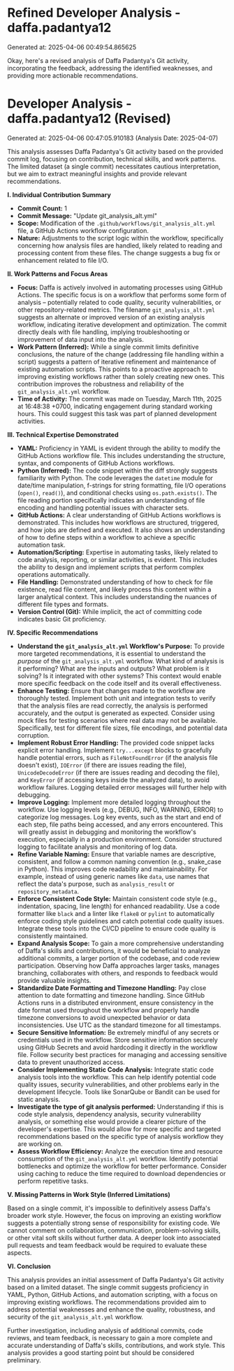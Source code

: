 # Refined Developer Analysis - daffa.padantya12
Generated at: 2025-04-06 00:49:54.865625

Okay, here's a revised analysis of Daffa Padantya's Git activity, incorporating the feedback, addressing the identified weaknesses, and providing more actionable recommendations.

# Developer Analysis - daffa.padantya12 (Revised)
Generated at: 2025-04-06 00:47:05.910183 (Analysis Date: 2025-04-07)

This analysis assesses Daffa Padantya's Git activity based on the provided commit log, focusing on contribution, technical skills, and work patterns.  The limited dataset (a single commit) necessitates cautious interpretation, but we aim to extract meaningful insights and provide relevant recommendations.

**I. Individual Contribution Summary**

*   **Commit Count:** 1
*   **Commit Message:** "Update git\_analysis\_alt.yml"
*   **Scope:** Modification of the `.github/workflows/git_analysis_alt.yml` file, a GitHub Actions workflow configuration.
*   **Nature:** Adjustments to the script logic within the workflow, specifically concerning how analysis files are handled, likely related to reading and processing content from these files.  The change suggests a bug fix or enhancement related to file I/O.

**II. Work Patterns and Focus Areas**

*   **Focus:** Daffa is actively involved in automating processes using GitHub Actions.  The specific focus is on a workflow that performs some form of analysis – potentially related to code quality, security vulnerabilities, or other repository-related metrics. The filename `git_analysis_alt.yml` suggests an alternate or improved version of an existing analysis workflow, indicating iterative development and optimization.  The commit directly deals with file handling, implying troubleshooting or improvement of data input into the analysis.
*   **Work Pattern (Inferred):**  While a single commit limits definitive conclusions, the nature of the change (addressing file handling within a script) suggests a pattern of iterative refinement and maintenance of existing automation scripts. This points to a proactive approach to improving existing workflows rather than solely creating new ones. This contribution improves the robustness and reliability of the `git_analysis_alt.yml` workflow.
*   **Time of Activity:** The commit was made on Tuesday, March 11th, 2025 at 16:48:38 +0700, indicating engagement during standard working hours. This could suggest this task was part of planned development activities.

**III. Technical Expertise Demonstrated**

*   **YAML:**  Proficiency in YAML is evident through the ability to modify the GitHub Actions workflow file. This includes understanding the structure, syntax, and components of GitHub Actions workflows.
*   **Python (Inferred):** The code snippet within the diff strongly suggests familiarity with Python. The code leverages the `datetime` module for date/time manipulation, f-strings for string formatting, file I/O operations (`open()`, `read()`), and conditional checks using `os.path.exists()`. The file reading portion specifically indicates an understanding of file encoding and handling potential issues with character sets.
*   **GitHub Actions:**  A clear understanding of GitHub Actions workflows is demonstrated. This includes how workflows are structured, triggered, and how jobs are defined and executed. It also shows an understanding of how to define steps within a workflow to achieve a specific automation task.
*   **Automation/Scripting:** Expertise in automating tasks, likely related to code analysis, reporting, or similar activities, is evident. This includes the ability to design and implement scripts that perform complex operations automatically.
*   **File Handling:** Demonstrated understanding of how to check for file existence, read file content, and likely process this content within a larger analytical context. This includes understanding the nuances of different file types and formats.
*   **Version Control (Git):** While implicit, the act of committing code indicates basic Git proficiency.

**IV. Specific Recommendations**

*   **Understand the `git_analysis_alt.yml` Workflow's Purpose:** To provide more targeted recommendations, it is essential to understand the *purpose* of the `git_analysis_alt.yml` workflow. What kind of analysis is it performing? What are the inputs and outputs? What problem is it solving? Is it integrated with other systems? This context would enable more specific feedback on the code itself and its overall effectiveness.
*   **Enhance Testing:** Ensure that changes made to the workflow are thoroughly tested. Implement both unit and integration tests to verify that the analysis files are read correctly, the analysis is performed accurately, and the output is generated as expected. Consider using mock files for testing scenarios where real data may not be available. Specifically, test for different file sizes, file encodings, and potential data corruption.
*   **Implement Robust Error Handling:** The provided code snippet lacks explicit error handling. Implement `try...except` blocks to gracefully handle potential errors, such as `FileNotFoundError` (if the analysis file doesn't exist), `IOError` (if there are issues reading the file), `UnicodeDecodeError` (if there are issues reading and decoding the file), and `KeyError` (if accessing keys inside the analyzed data), to avoid workflow failures. Logging detailed error messages will further help with debugging.
*   **Improve Logging:** Implement more detailed logging throughout the workflow. Use logging levels (e.g., DEBUG, INFO, WARNING, ERROR) to categorize log messages. Log key events, such as the start and end of each step, file paths being accessed, and any errors encountered. This will greatly assist in debugging and monitoring the workflow's execution, especially in a production environment.  Consider structured logging to facilitate analysis and monitoring of log data.
*   **Refine Variable Naming:** Ensure that variable names are descriptive, consistent, and follow a common naming convention (e.g., snake_case in Python). This improves code readability and maintainability. For example, instead of using generic names like `data`, use names that reflect the data's purpose, such as `analysis_result` or `repository_metadata`.
*   **Enforce Consistent Code Style:** Maintain consistent code style (e.g., indentation, spacing, line length) for enhanced readability. Use a code formatter like `black` and a linter like `flake8` or `pylint` to automatically enforce coding style guidelines and catch potential code quality issues. Integrate these tools into the CI/CD pipeline to ensure code quality is consistently maintained.
*   **Expand Analysis Scope:** To gain a more comprehensive understanding of Daffa's skills and contributions, it would be beneficial to analyze additional commits, a larger portion of the codebase, and code review participation. Observing how Daffa approaches larger tasks, manages branching, collaborates with others, and responds to feedback would provide valuable insights.
*   **Standardize Date Formatting and Timezone Handling:** Pay close attention to date formatting and timezone handling. Since GitHub Actions runs in a distributed environment, ensure consistency in the date format used throughout the workflow and properly handle timezone conversions to avoid unexpected behavior or data inconsistencies. Use UTC as the standard timezone for all timestamps.
*   **Secure Sensitive Information:** Be extremely mindful of any secrets or credentials used in the workflow. Store sensitive information securely using GitHub Secrets and avoid hardcoding it directly in the workflow file. Follow security best practices for managing and accessing sensitive data to prevent unauthorized access.
*   **Consider Implementing Static Code Analysis:** Integrate static code analysis tools into the workflow. This can help identify potential code quality issues, security vulnerabilities, and other problems early in the development lifecycle. Tools like SonarQube or Bandit can be used for static analysis.
*    **Investigate the type of git analysis performed:** Understanding if this is code style analysis, dependency analysis, security vulnerability analysis, or something else would provide a clearer picture of the developer's expertise. This would allow for more specific and targeted recommendations based on the specific type of analysis workflow they are working on.
*   **Assess Workflow Efficiency:** Analyze the execution time and resource consumption of the `git_analysis_alt.yml` workflow. Identify potential bottlenecks and optimize the workflow for better performance. Consider using caching to reduce the time required to download dependencies or perform repetitive tasks.

**V. Missing Patterns in Work Style (Inferred Limitations)**

Based on a single commit, it's impossible to definitively assess Daffa's broader work style.  However, the focus on improving an existing workflow suggests a potentially strong sense of responsibility for existing code. We cannot comment on collaboration, communication, problem-solving skills, or other vital soft skills without further data.  A deeper look into associated pull requests and team feedback would be required to evaluate these aspects.

**VI. Conclusion**

This analysis provides an initial assessment of Daffa Padantya's Git activity based on a limited dataset. The single commit suggests proficiency in YAML, Python, GitHub Actions, and automation scripting, with a focus on improving existing workflows. The recommendations provided aim to address potential weaknesses and enhance the quality, robustness, and security of the `git_analysis_alt.yml` workflow.

Further investigation, including analysis of additional commits, code reviews, and team feedback, is necessary to gain a more complete and accurate understanding of Daffa's skills, contributions, and work style. This analysis provides a good starting point but should be considered preliminary.
